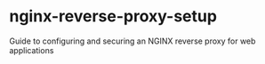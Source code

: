 # nginx-reverse-proxy-setup
Guide to configuring and securing an NGINX reverse proxy for web applications
